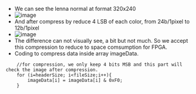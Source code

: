 - We can see the lenna normal at format 320x240
- ![image](https://github.com/angerpro1411/TECTONIC/assets/166725219/db5d7b6c-2616-4bfd-ba49-58690839dcef)
- And after compress by reduce 4 LSB of each color, from 24b/1pixel to 12b/1pixel
- ![image](https://github.com/angerpro1411/TECTONIC/assets/166725219/42b52f18-2025-45db-a43b-48bd51b43dec)
- The difference can not visually see, a bit but not much. So we accept this compression to reduce to space comsumption for FPGA.
- Coding to compress data inside array imageData.
```
	//for compression, we only keep 4 bits MSB and this part will check the image after compression.
	for (i=headerSize; i<fileSize;i++){
		imageData[i] = imageData[i] & 0xF0;
	}
```
